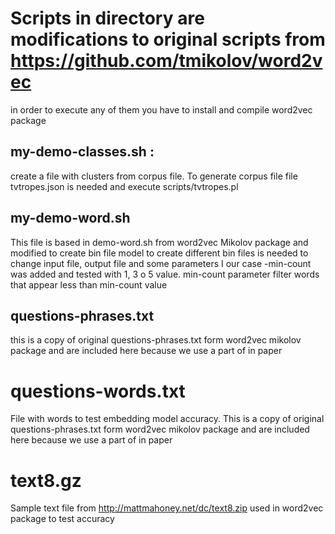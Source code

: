 # Scripts in directory are modifications to original scripts from https://github.com/tmikolov/word2vec
in order to execute any of them you have to install and compile word2vec package


## my-demo-classes.sh : 

  create a file with clusters from corpus file. To generate corpus file file tvtropes.json is needed and
  execute scripts/tvtropes.pl   

## my-demo-word.sh  
  This file is based in demo-word.sh from word2vec Mikolov package and modified to create bin file model
  to create different bin files is needed to change input file, output file and some parameters
  I our case -min-count was added and tested with 1, 3 o 5 value. min-count parameter filter words
  that appear less than min-count value

## questions-phrases.txt  
  this is a copy of original questions-phrases.txt form word2vec mikolov package and are included here
  because we use a part of in paper

# questions-words.txt
  File with words to test embedding model accuracy. This is a copy of original questions-phrases.txt form word2vec mikolov package and are included here
  because we use a part of in paper

# text8.gz
  Sample text file from http://mattmahoney.net/dc/text8.zip used in word2vec package to test accuracy
